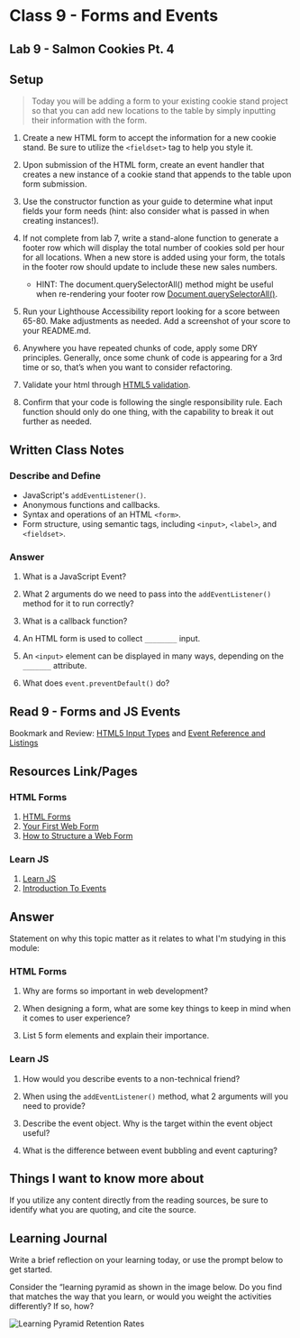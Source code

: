 # Class 9 - Forms and Events

## Lab 9 - Salmon Cookies Pt. 4

## Setup

> Today you will be adding a form to your existing cookie stand project so that you can add new locations to the table by simply inputting their information with the form.

1. Create a new HTML form to accept the information for a new cookie stand. Be sure to utilize the `<fieldset>` tag to help you style it.

2. Upon submission of the HTML form, create an event handler that creates a new instance of a cookie stand that appends to the table upon form submission.

3. Use the constructor function as your guide to determine what input fields your form needs (hint: also consider what is passed in when creating instances!).

4. If not complete from lab 7, write a stand-alone function to generate a footer row which will display the total number of cookies sold per hour for all locations. When a new store is added using your form, the totals in the footer row should update to include these new sales numbers.

    - HINT: The document.querySelectorAll() method might be useful when re-rendering your footer row [Document.querySelectorAll()](https://developer.mozilla.org/en-US/docs/Web/API/Document/querySelectorAll).

5. Run your Lighthouse Accessibility report looking for a score between 65-80. Make adjustments as needed. Add a screenshot of your score to your README.md.

6. Anywhere you have repeated chunks of code, apply some DRY principles. Generally, once some chunk of code is appearing for a 3rd time or so, that’s when you want to consider refactoring.

7. Validate your html through [HTML5 validation](https://developer.mozilla.org/en-US/docs/Learn/HTML/Forms/Form_validation).

8. Confirm that your code is following the single responsibility rule. Each function should only do one thing, with the capability to break it out further as needed.

## Written Class Notes

### Describe and Define

- JavaScript's `addEventListener()`.
- Anonymous functions and callbacks.
- Syntax and operations of an HTML `<form>`.
- Form structure, using semantic tags, including `<input>`, `<label>`, and `<fieldset>`.


### Answer


1. What is a JavaScript Event?

2. What 2 arguments do we need to pass into the `addEventListener()` method for it to run correctly?

3. What is a callback function?

4. An HTML form is used to collect `________` input.

5. An `<input>` element can be displayed in many ways, depending on the `_______` attribute.

5. What does `event.preventDefault()` do?











## Read 9 - Forms and JS Events

Bookmark and Review: [HTML5 Input Types](https://developer.mozilla.org/en-US/docs/Learn/Forms/HTML5_input_types) and [Event Reference and Listings](https://developer.mozilla.org/en-US/docs/Web/Events)

## Resources Link/Pages

### HTML Forms

1. [HTML Forms](https://developer.mozilla.org/en-US/docs/Learn/Forms)
2. [Your First Web Form](https://developer.mozilla.org/en-US/docs/Learn/Forms/Your_first_form)
3. [How to Structure a Web Form](https://developer.mozilla.org/en-US/docs/Learn/Forms/How_to_structure_a_web_form)

### Learn JS

1. [Learn JS](https://developer.mozilla.org/en-US/docs/Learn/JavaScript)
2. [Introduction To Events](https://developer.mozilla.org/en-US/docs/Learn/JavaScript/Building_blocks/Events)

## Answer

Statement on why this topic matter as it relates to what I'm studying in this module:

### HTML Forms

1. Why are forms so important in web development?


2. When designing a form, what are some key things to keep in mind when it comes to user experience?


3. List 5 form elements and explain their importance.

### Learn JS

1. How would you describe events to a non-technical friend?


2. When using the `addEventListener()` method, what 2 arguments will you need to provide?


3. Describe the event object. Why is the target within the event object useful?


4. What is the difference between event bubbling and event capturing?

## Things I want to know more about

If you utilize any content directly from the reading sources, be sure to identify what you are quoting, and cite the source.

## Learning Journal

Write a brief reflection on your learning today, or use the prompt below to get started.

Consider the “learning pyramid as shown in the image below. Do you find that matches the way that you learn, or would you weight the activities differently? If so, how?

![Learning Pyramid Retention Rates](https://codefellows.github.io/common_curriculum/readings_and_reflections/learning-pyramid.jpg)

